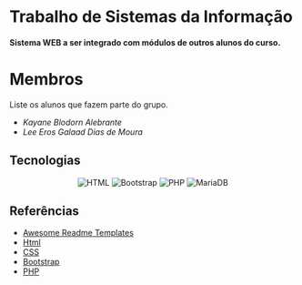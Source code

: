 # Trabalho de Sistemas da Informação 
#### Sistema WEB a ser integrado com módulos de outros alunos do curso.

# Membros
Liste os alunos que fazem parte do grupo.
* *Kayane Blodorn Alebrante*
* *Lee Eros Galaad Dias de Moura*

## Tecnologias

<div align="center">

![HTML](https://img.shields.io/badge/HTML-239120?style=for-the-badge&logo=html5&logoColor=white)
![Bootstrap](https://img.shields.io/badge/Bootstrap-563D7C?style=for-the-badge&logo=bootstrap&logoColor=white)
![PHP](https://img.shields.io/badge/PHP-777BB4?style=for-the-badge&logo=php&logoColor=white) 
![MariaDB](https://img.shields.io/badge/MariaDB-003545?style=for-the-badge&logo=mariadb&logoColor=white)

</div>

## Referências

 - [Awesome Readme Templates](https://awesomeopensource.com/project/elangosundar/awesome-README-templates)
 - [Html]([https://awesomeopensource.com/project/elangosundar/awesome-README-templates](https://developer.mozilla.org/pt-BR/docs/Web/HTML))
 - [CSS](https://developer.mozilla.org/pt-BR/docs/Web/CSS)
 - [Bootstrap](https://getbootstrap.com/docs/5.3/getting-started/introduction/)
 - [PHP](https://www.php.net/)
